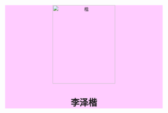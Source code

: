 <!DOCTYPE html>
<html lang="zh-CN">
  <head>
    <meta charset="utf-8">
    <meta name="viewport" content="width=device-width, initial-scale=1"/>
    <title>李泽楷</title>
    <style>  
      body {
        margin: 0;
      }
    </style>
  </head>
  <body>
    <div style="
      background-color:#ffccff;
      text-align:center;
      padding: 40xp;
    "div>
       <img src="https://pic.imgdb.cn/item/6321ff7216f2c2beb13546b3.jpg" alt="楷" width="200px" height="250px">
      <h1>李泽楷</h1>
    <div></div>
    <div></div>
  </body>
</html>
